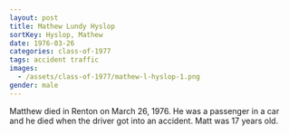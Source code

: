 ```yaml
---
layout: post
title: Mathew Lundy Hyslop
sortKey: Hyslop, Mathew
date: 1976-03-26
categories: class-of-1977
tags: accident traffic
images:
  - /assets/class-of-1977/mathew-l-hyslop-1.png
gender: male
---
```

Matthew died in Renton on March 26, 1976.  He was a passenger in a car and he died when the driver got into an accident. Matt was 17 years old.
